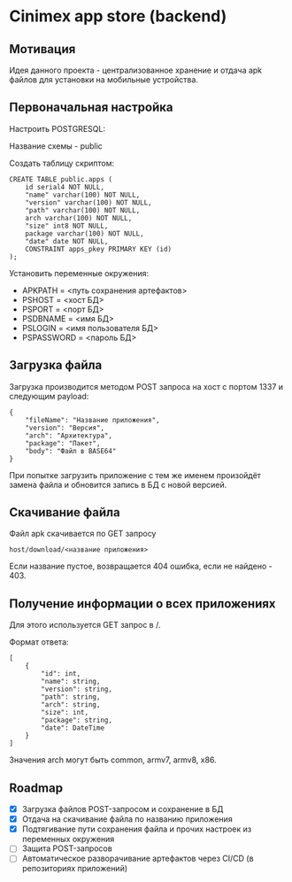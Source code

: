 # Cinimex app store (backend)

## Мотивация

Идея данного проекта - централизованное хранение и отдача apk файлов для установки на мобильные устройства.

## Первоначальная настройка

Настроить POSTGRESQL:

Название схемы - public

Создать таблицу скриптом:

```
CREATE TABLE public.apps (
	id serial4 NOT NULL,
	"name" varchar(100) NOT NULL,
	"version" varchar(100) NOT NULL,
	"path" varchar(100) NOT NULL,
	arch varchar(100) NOT NULL,
	"size" int8 NOT NULL,
	package varchar(100) NOT NULL,
	"date" date NOT NULL,
	CONSTRAINT apps_pkey PRIMARY KEY (id)
);
```

Установить переменные окружения:

* APKPATH = <путь сохранения артефактов>
* PSHOST = <хост БД>
* PSPORT = <порт БД>
* PSDBNAME = <имя БД>
* PSLOGIN = <имя пользователя БД>
* PSPASSWORD = <пароль БД>

## Загрузка файла

Загрузка производится методом POST запроса на хост с портом 1337 и следующим payload:

```
{
    "fileName": "Название приложения",
    "version": "Версия",
    "arch": "Архитектура",
    "package": "Пакет",
    "body": "Файл в BASE64"
}
```

При попытке загрузить приложение с тем же именем произойдёт замена файла и обновится запись в БД с новой версией.

## Скачивание файла

Файл apk скачивается по GET запросу

```
host/download/<название приложения>
```

Если название пустое, возвращается 404 ошибка, если не найдено - 403.

## Получение информации о всех приложениях

Для этого используется GET запрос в /.

Формат ответа:

```
[
    {
        "id": int,
        "name": string,
        "version": string,
        "path": string,
        "arch": string,
        "size": int,
        "package": string,
        "date": DateTime
    }
]
```

Значения arch могут быть common, armv7, armv8, x86.

## Roadmap

* [X] Загрузка файлов POST-запросом и сохранение в БД
* [X] Отдача на скачивание файла по названию приложения
* [X] Подтягивание пути сохранения файла и прочих настроек из переменных окружения
* [ ] Защита POST-запросов
* [ ] Автоматическое разворачивание артефактов через CI/CD (в репозиториях приложений)
